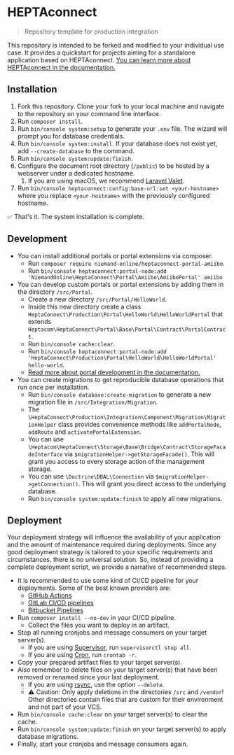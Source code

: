 # HEPTAconnect

> Repository template for production integration

This repository is intended to be forked and modified to your individual use case.
It provides a quickstart for projects aiming for a standalone application based on HEPTAconnect.
[You can learn more about HEPTAconnect in the documentation.](https://heptaconnect.io/guides/integrator/)

## Installation

1. Fork this repository. Clone your fork to your local machine and navigate to the repository on your command line interface.
2. Run `composer install`.
3. Run `bin/console system:setup` to generate your `.env` file. The wizard will prompt you for database credentials.
4. Run `bin/console system:install`. If your database does not exist yet, add `--create-database` to the command.
5. Run `bin/console system:update:finish`.
6. Configure the document root directory (`/public`) to be hosted by a webserver under a dedicated hostname.
    1. If you are using macOS, we recommend [Laravel Valet](https://laravel.com/docs/9.x/valet).
7. Run `bin/console heptaconnect:config:base-url:set <your-hostname>` where you replace `<your-hostname>` with the previously configured hostname.

✅ That's it. The system installation is complete.

## Development

* You can install additional portals or portal extensions via composer.
    * Run `composer require niemand-online/heptaconnect-portal-amiibo`.
    * Run `bin/console heptaconnect:portal-node:add 'NiemandOnline\HeptaConnect\Portal\Amiibo\AmiiboPortal' amiibo`
* You can develop custom portals or portal extensions by adding them in the directory `/src/Portal`.
    * Create a new directory `/src/Portal/HelloWorld`.
    * Inside this new directory create a class `HeptaConnect\Production\Portal\HelloWorld\HelloWorldPortal` that extends `Heptacom\HeptaConnect\Portal\Base\Portal\Contract\PortalContract`.
    * Run `bin/console cache:clear`.
    * Run `bin/console heptaconnect:portal-node:add 'HeptaConnect\Production\Portal\HelloWorld\HelloWorldPortal' hello-world`.
    * [Read more about portal development in the documentation.](https://heptaconnect.io/guides/portal-developer/)
* You can create migrations to get reproducible database operations that run once per installation.
    * Run `bin/console database:create-migration` to generate a new migration file in `/src/Integration/Migration`.
    * The `\HeptaConnect\Production\Integration\Component\Migration\MigrationHelper` class provides convenience methods like `addPortalNode`, `addRoute` and `activatePortalExtension`.
    * You can use `\Heptacom\HeptaConnect\Storage\Base\Bridge\Contract\StorageFacadeInterface` via `$migrationHelper->getStorageFacade()`. This will grant you access to every storage action of the management storage.
    * You can use `\Doctrine\DBAL\Connection` via `$migrationHelper->getConnection()`. This will grant you direct access to the underlying database.
    * Run `bin/console system:update:finish` to apply all new migrations.

## Deployment

Your deployment strategy will influence the availability of your application and the amount of maintenance required during deployments.
Since any good deployment strategy is tailored to your specific requirements and circumstances, there is no universal solution.
So, instead of providing a complete deployment script, we provide a narrative of recommended steps.

* It is recommended to use some kind of CI/CD pipeline for your deployments. Some of the best known providers are:
    * [GitHub Actions](https://github.com/features/actions)
    * [GitLab CI/CD pipelines](https://docs.gitlab.com/ee/ci/pipelines/)
    * [Bitbucket Pipelines](https://bitbucket.org/product/features/pipelines)
* Run `composer install --no-dev` in your CI/CD pipeline.
    * Collect the files you want to deploy in an artifact.
* Stop all running cronjobs and message consumers on your target server(s).
    * If you are using [Supervisor](http://supervisord.org/), run `supervisorctl stop all`.
    * If you are using [Cron](https://de.wikipedia.org/wiki/Cron), run `crontab -r`.
* Copy your prepared artifact files to your target server(s).
* Also remember to delete files on your target server(s) that have been removed or renamed since your last deployment.
    * If you are using [rsync](https://rsync.samba.org/), use the option `--delete`.
    * ⚠️ Caution: Only apply deletions in the directories `/src` and `/vendor`! Other directories contain files that are custom for their environment and not part of your VCS.
* Run `bin/console cache:clear` on your target server(s) to clear the cache.
* Run `bin/console system:update:finish` on your target server(s) to apply database migrations.
* Finally, start your cronjobs and message consumers again.
